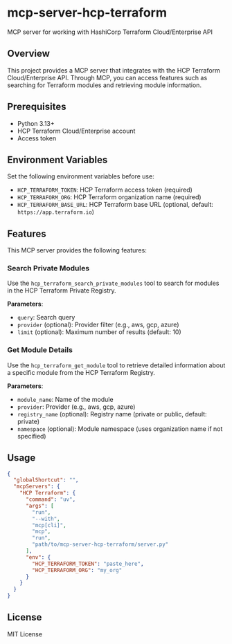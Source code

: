 # mcp-server-hcp-terraform

MCP server for working with HashiCorp Terraform Cloud/Enterprise API

## Overview

This project provides a MCP server that integrates with the HCP Terraform Cloud/Enterprise API. Through MCP, you can access features such as searching for Terraform modules and retrieving module information.

## Prerequisites

- Python 3.13+
- HCP Terraform Cloud/Enterprise account
- Access token

## Environment Variables

Set the following environment variables before use:

- `HCP_TERRAFORM_TOKEN`: HCP Terraform access token (required)
- `HCP_TERRAFORM_ORG`: HCP Terraform organization name (required)
- `HCP_TERRAFORM_BASE_URL`: HCP Terraform base URL (optional, default: `https://app.terraform.io`)

## Features

This MCP server provides the following features:

### Search Private Modules

Use the `hcp_terraform_search_private_modules` tool to search for modules in the HCP Terraform Private Registry.

**Parameters**:

- `query`: Search query
- `provider` (optional): Provider filter (e.g., aws, gcp, azure)
- `limit` (optional): Maximum number of results (default: 10)

### Get Module Details

Use the `hcp_terraform_get_module` tool to retrieve detailed information about a specific module from the HCP Terraform Registry.

**Parameters**:

- `module_name`: Name of the module
- `provider`: Provider (e.g., aws, gcp, azure)
- `registry_name` (optional): Registry name (private or public, default: private)
- `namespace` (optional): Module namespace (uses organization name if not specified)

## Usage

```json
{
  "globalShortcut": "",
  "mcpServers": {
    "HCP Terraform": {
      "command": "uv",
      "args": [
        "run",
        "--with",
        "mcp[cli]",
        "mcp",
        "run",
        "path/to/mcp-server-hcp-terraform/server.py"
      ],
      "env": {
        "HCP_TERRAFORM_TOKEN": "paste_here",
        "HCP_TERRAFORM_ORG": "my_org"
      }
    }
  }
}
```


## License

MIT License
